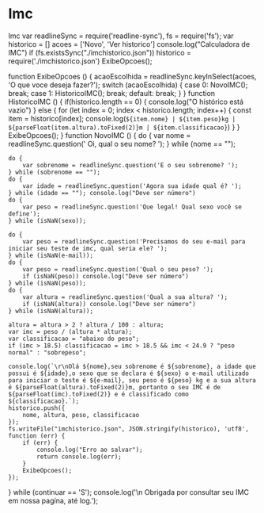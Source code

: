 # Imc
Imc 
var readlineSync = require('readline-sync'),
    fs = require('fs');
var historico = []
acoes = ['Novo', 'Ver historico']
console.log("Calculadora de IMC")
if (fs.existsSync("./imchistorico.json")) historico = require('./imchistorico.json')
ExibeOpcoes();

function ExibeOpcoes () {
    acaoEscolhida = readlineSync.keyInSelect(acoes, 'O que voce deseja fazer?');
    switch (acaoEscolhida) {
        case 0:
            NovoIMC();
            break;
        case 1:
            HistoricoIMC();
            break;
        default:
            break;
    }
}
function HistoricoIMC () {
    if(historico.length == 0) {
        console.log("O histórico está vazio")
    } else {
        for (let index = 0; index < historico.length; index++) {
            const item = historico[index];
            console.log(`${item.nome} | ${item.peso}kg | ${parseFloat(item.altura).toFixed(2)}m | ${item.classificacao}`)
        }
    }
    ExibeOpcoes();
}
function NovoIMC () {
    do {
        var nome = readlineSync.question(' Oi, qual o seu nome? ');
    } while (nome == "");

    
    do {
        var sobrenome = readlineSync.question('E o seu sobrenome? ');
    } while (sobrenome == "");
    do {
        var idade = readlineSync.question('Agora sua idade qual é? ');
    } while (idade == ""); console.log("Deve ser número")
    do {
        var peso = readlineSync.question('Que legal! Qual sexo você se define');
    } while (isNaN(sexo));

    do {
        var peso = readlineSync.question('Precisamos do seu e-mail para iniciar seu teste de imc, qual seria ele? ');
    } while (isNaN(e-mail));
    do {
        var peso = readlineSync.question('Qual o seu peso? ');
        if (isNaN(peso)) console.log("Deve ser número")
    } while (isNaN(peso));
    do {
        var altura = readlineSync.question('Qual a sua altura? ');
        if (isNaN(altura)) console.log("Deve ser número")
    } while (isNaN(altura));

    altura = altura > 2 ? altura / 100 : altura;
    var imc = peso / (altura * altura);
    var classificacao = "abaixo do peso";
    if (imc > 18.5) classificacao = imc > 18.5 && imc < 24.9 ? "peso normal" : "sobrepeso";

    console.log(`\r\nOlá ${nome},seu sobrenome é ${sobrenome}, a idade que possui é ${idade},o sexo que se declara é ${sexo} o e-mail utilizado para iniciar o teste é ${e-mail}, seu peso é ${peso} kg e a sua altura é ${parseFloat(altura).toFixed(2)}m, portanto o seu IMC é de ${parseFloat(imc).toFixed(2)} e é classificado como ${classificacao}.`);
    historico.push({
        nome, altura, peso, classificacao
    });
    fs.writeFile("imchistorico.json", JSON.stringify(historico), 'utf8', function (err) {
        if (err) {
            console.log("Erro ao salvar");
            return console.log(err);
        }
        ExibeOpcoes();
    });


} while (continuar == 'S');
console.log('\n Obrigada por consultar seu IMC em nossa pagína, até log.');
